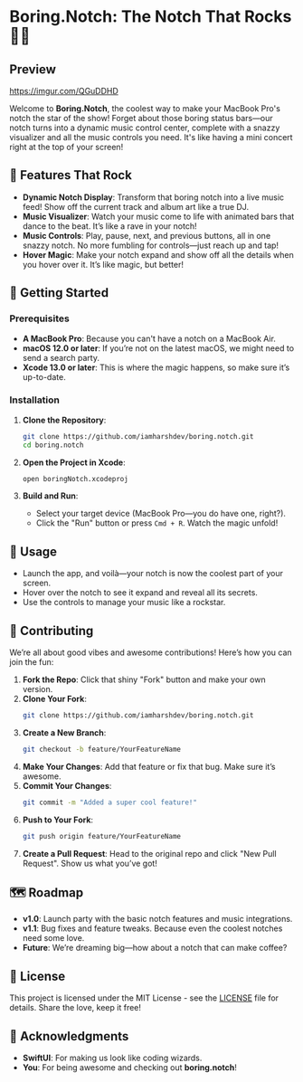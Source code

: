 # Boring.Notch: The Notch That Rocks 🎸🎶

## Preview

https://imgur.com/QGuDDHD

Welcome to **Boring.Notch**, the coolest way to make your MacBook Pro's notch the star of the show! Forget about those boring status bars—our notch turns into a dynamic music control center, complete with a snazzy visualizer and all the music controls you need. It's like having a mini concert right at the top of your screen!

## 🎵 Features That Rock

- **Dynamic Notch Display**: Transform that boring notch into a live music feed! Show off the current track and album art like a true DJ.
- **Music Visualizer**: Watch your music come to life with animated bars that dance to the beat. It’s like a rave in your notch!
- **Music Controls**: Play, pause, next, and previous buttons, all in one snazzy notch. No more fumbling for controls—just reach up and tap!
- **Hover Magic**: Make your notch expand and show off all the details when you hover over it. It’s like magic, but better!

## 🚀 Getting Started

### Prerequisites

- **A MacBook Pro**: Because you can't have a notch on a MacBook Air.
- **macOS 12.0 or later**: If you’re not on the latest macOS, we might need to send a search party.
- **Xcode 13.0 or later**: This is where the magic happens, so make sure it’s up-to-date.

### Installation

1. **Clone the Repository**:
   ```bash
   git clone https://github.com/iamharshdev/boring.notch.git
   cd boring.notch
   ```

2. **Open the Project in Xcode**:
   ```bash
   open boringNotch.xcodeproj
   ```

3. **Build and Run**:
    - Select your target device (MacBook Pro—you do have one, right?).
    - Click the "Run" button or press `Cmd + R`. Watch the magic unfold!

## 🎸 Usage

- Launch the app, and voilà—your notch is now the coolest part of your screen.
- Hover over the notch to see it expand and reveal all its secrets.
- Use the controls to manage your music like a rockstar.

## 🤝 Contributing

We’re all about good vibes and awesome contributions! Here’s how you can join the fun:

1. **Fork the Repo**: Click that shiny "Fork" button and make your own version.
2. **Clone Your Fork**:
   ```bash
   git clone https://github.com/iamharshdev/boring.notch.git
   ```
3. **Create a New Branch**:
   ```bash
   git checkout -b feature/YourFeatureName
   ```
4. **Make Your Changes**: Add that feature or fix that bug. Make sure it’s awesome.
5. **Commit Your Changes**:
   ```bash
   git commit -m "Added a super cool feature!"
   ```
6. **Push to Your Fork**:
   ```bash
   git push origin feature/YourFeatureName
   ```
7. **Create a Pull Request**: Head to the original repo and click "New Pull Request". Show us what you’ve got!

## 🗺️ Roadmap

- **v1.0**: Launch party with the basic notch features and music integrations.
- **v1.1**: Bug fixes and feature tweaks. Because even the coolest notches need some love.
- **Future**: We’re dreaming big—how about a notch that can make coffee?

## 📝 License

This project is licensed under the MIT License - see the [LICENSE](LICENSE) file for details. Share the love, keep it free!

## 🎉 Acknowledgments

- **SwiftUI**: For making us look like coding wizards.
- **You**: For being awesome and checking out **boring.notch**!

